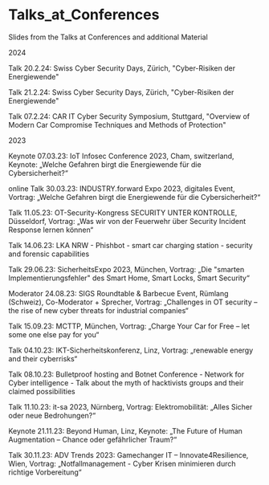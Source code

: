 # Talks_at_Conferences
Slides from the Talks at Conferences and additional Material

2024

Talk          20.2.24:  Swiss Cyber Security Days, Zürich, "Cyber-Risiken der Energiewende"

Talk          21.2.24:  Swiss Cyber Security Days, Zürich, "Cyber-Risiken der Energiewende"

Talk          07.2.24:  CAR IT Cyber Security Symposium, Stuttgard, "Overview of Modern Car Compromise Techniques and Methods of Protection"

2023

Keynote       07.03.23: IoT Infosec Conference 2023, Cham, switzerland, Keynote: „Welche Gefahren birgt die Energiewende für die Cybersicherheit?“

online Talk   30.03.23: INDUSTRY.forward Expo 2023, digitales Event, Vortrag: „Welche Gefahren birgt die Energiewende für die Cybersicherheit?“

Talk          11.05.23: OT-Security-Kongress SECURITY UNTER KONTROLLE, Düsseldorf, Vortrag: „Was wir von der Feuerwehr über Security Incident Response lernen können“

Talk		      14.06.23:	LKA NRW - Phishbot - smart car charging station - security and forensic capabilities

Talk          29.06.23: SicherheitsExpo 2023, München, Vortrag: „Die "smarten Implementierungsfehler" des Smart Home, Smart Locks, Smart Security“

Moderator     24.08.23: SIGS Roundtable & Barbecue Event, Rümlang (Schweiz), Co-Moderator + Sprecher, Vortrag: „Challenges in OT security – the rise of new cyber threats for industrial companies“

Talk          15.09.23: MCTTP, München, Vortrag: „Charge Your Car for Free – let some one else pay for you“

Talk          04.10.23: IKT-Sicherheitskonferenz, Linz, Vortrag: „renewable energy and their cyberrisks“

Talk          08.10.23: Bulletproof hosting and Botnet Conference - Network for Cyber intelligence - Talk about the myth of hacktivists groups and their claimed possibilities

Talk          11.10.23: it-sa 2023, Nürnberg, Vortrag: Elektromobilität: „Alles Sicher oder neue Bedrohungen?“ 

Keynote       21.11.23: Beyond Human, Linz, Keynote: „The Future of Human Augmentation – Chance oder gefährlicher Traum?“

Talk          30.11.23: ADV Trends 2023: Gamechanger IT – Innovate4Resilience, Wien, Vortrag: „Notfallmanagement - Cyber Krisen minimieren durch richtige Vorbereitung“


